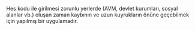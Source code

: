 Hes kodu ile girilmesi zorunlu yerlerde (AVM, devlet kurumları, sosyal alanlar vb.) oluşan zaman kaybının ve uzun kuyrukların önüne geçebilmek için yapılmış bir uygulamadır.